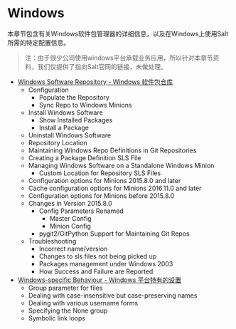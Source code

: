 # Windows

本章节包含有关Windows软件包管理器的详细信息，以及在Windows上使用Salt所需的特定配置信息。

> 注：由于很少公司使用windows平台承载业务应用，所以针对本章节资料，我们仅提供了指向Salt官网的链接，未做处理。

+ [Windows Software Repository - Windows 软件包仓库](https://docs.saltstack.com/en/latest/topics/windows/windows-package-manager.html)
  - Configuration
    - Populate the Repository
    - Sync Repo to Windows Minions
  - Install Windows Software
    - Show Installed Packages
    - Install a Package
  - Uninstall Windows Software
  - Repository Location
  - Maintaining Windows Repo Definitions in Git Repositories
  - Creating a Package Definition SLS File
  - Managing Windows Software on a Standalone Windows Minion
    - Custom Location for Repository SLS Files
  - Configuration options for Minions 2015.8.0 and later
  - Cache configuration options for Minions 2016.11.0 and later
  - Configuration options for Minions before 2015.8.0
  - Changes in Version 2015.8.0
    - Config Parameters Renamed
      - Master Config
      - Minion Config
    - pygit2/GitPython Support for Maintaining Git Repos
  - Troubleshooting
    - Incorrect name/version
    - Changes to sls files not being picked up
    - Packages management under Windows 2003
    - How Success and Failure are Reported
+ [Windows-specific Behaviour - Windows 平台特有的设置](https://docs.saltstack.com/en/latest/topics/windows/windows-specific-behavior.html)
  - Group parameter for files
  - Dealing with case-insensitive but case-preserving names
  - Dealing with various username forms
  - Specifying the None group
  - Symbolic link loops
